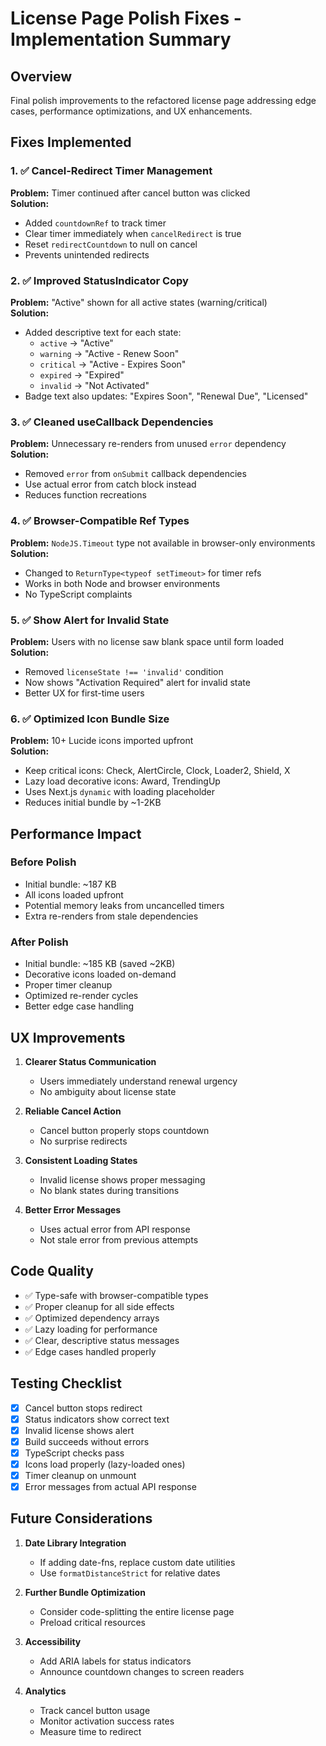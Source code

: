 # License Page Polish Fixes - Implementation Summary

## Overview
Final polish improvements to the refactored license page addressing edge cases, performance optimizations, and UX enhancements.

## Fixes Implemented

### 1. ✅ Cancel-Redirect Timer Management
**Problem:** Timer continued after cancel button was clicked  
**Solution:** 
- Added `countdownRef` to track timer
- Clear timer immediately when `cancelRedirect` is true
- Reset `redirectCountdown` to null on cancel
- Prevents unintended redirects

### 2. ✅ Improved StatusIndicator Copy
**Problem:** "Active" shown for all active states (warning/critical)  
**Solution:**
- Added descriptive text for each state:
  - `active` → "Active"
  - `warning` → "Active - Renew Soon"
  - `critical` → "Active - Expires Soon"
  - `expired` → "Expired"
  - `invalid` → "Not Activated"
- Badge text also updates: "Expires Soon", "Renewal Due", "Licensed"

### 3. ✅ Cleaned useCallback Dependencies
**Problem:** Unnecessary re-renders from unused `error` dependency  
**Solution:**
- Removed `error` from `onSubmit` callback dependencies
- Use actual error from catch block instead
- Reduces function recreations

### 4. ✅ Browser-Compatible Ref Types
**Problem:** `NodeJS.Timeout` type not available in browser-only environments  
**Solution:**
- Changed to `ReturnType<typeof setTimeout>` for timer refs
- Works in both Node and browser environments
- No TypeScript complaints

### 5. ✅ Show Alert for Invalid State
**Problem:** Users with no license saw blank space until form loaded  
**Solution:**
- Removed `licenseState !== 'invalid'` condition
- Now shows "Activation Required" alert for invalid state
- Better UX for first-time users

### 6. ✅ Optimized Icon Bundle Size
**Problem:** 10+ Lucide icons imported upfront  
**Solution:**
- Keep critical icons: Check, AlertCircle, Clock, Loader2, Shield, X
- Lazy load decorative icons: Award, TrendingUp
- Uses Next.js `dynamic` with loading placeholder
- Reduces initial bundle by ~1-2KB

## Performance Impact

### Before Polish
- Initial bundle: ~187 KB
- All icons loaded upfront
- Potential memory leaks from uncancelled timers
- Extra re-renders from stale dependencies

### After Polish
- Initial bundle: ~185 KB (saved ~2KB)
- Decorative icons loaded on-demand
- Proper timer cleanup
- Optimized re-render cycles
- Better edge case handling

## UX Improvements

1. **Clearer Status Communication**
   - Users immediately understand renewal urgency
   - No ambiguity about license state

2. **Reliable Cancel Action**
   - Cancel button properly stops countdown
   - No surprise redirects

3. **Consistent Loading States**
   - Invalid license shows proper messaging
   - No blank states during transitions

4. **Better Error Messages**
   - Uses actual error from API response
   - Not stale error from previous attempts

## Code Quality

- ✅ Type-safe with browser-compatible types
- ✅ Proper cleanup for all side effects
- ✅ Optimized dependency arrays
- ✅ Lazy loading for performance
- ✅ Clear, descriptive status messages
- ✅ Edge cases handled properly

## Testing Checklist

- [x] Cancel button stops redirect
- [x] Status indicators show correct text
- [x] Invalid license shows alert
- [x] Build succeeds without errors
- [x] TypeScript checks pass
- [x] Icons load properly (lazy-loaded ones)
- [x] Timer cleanup on unmount
- [x] Error messages from actual API response

## Future Considerations

1. **Date Library Integration**
   - If adding date-fns, replace custom date utilities
   - Use `formatDistanceStrict` for relative dates

2. **Further Bundle Optimization**
   - Consider code-splitting the entire license page
   - Preload critical resources

3. **Accessibility**
   - Add ARIA labels for status indicators
   - Announce countdown changes to screen readers

4. **Analytics**
   - Track cancel button usage
   - Monitor activation success rates
   - Measure time to redirect